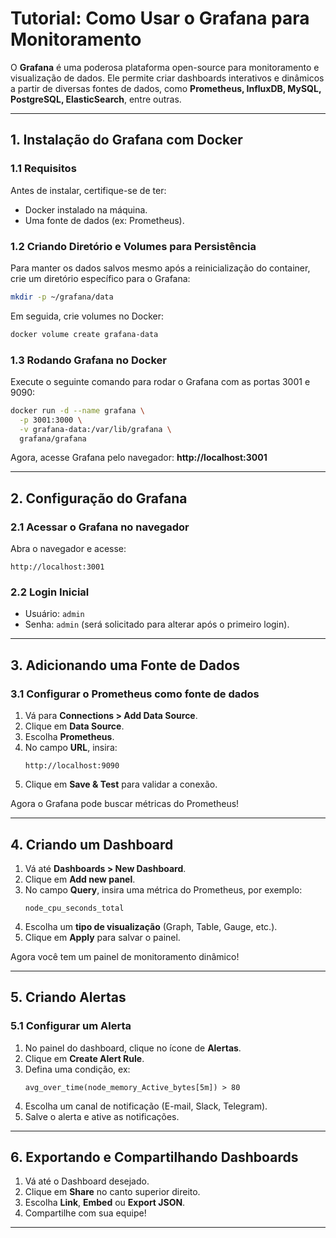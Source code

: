 
# **Tutorial: Como Usar o Grafana para Monitoramento**

O **Grafana** é uma poderosa plataforma open-source para monitoramento e visualização de dados. Ele permite criar dashboards interativos e dinâmicos a partir de diversas fontes de dados, como **Prometheus, InfluxDB, MySQL, PostgreSQL, ElasticSearch**, entre outras.

---

## **1. Instalação do Grafana com Docker**
### **1.1 Requisitos**
Antes de instalar, certifique-se de ter:
- Docker instalado na máquina.
- Uma fonte de dados (ex: Prometheus).

### **1.2 Criando Diretório e Volumes para Persistência**
Para manter os dados salvos mesmo após a reinicialização do container, crie um diretório específico para o Grafana:
```sh
mkdir -p ~/grafana/data
```
Em seguida, crie volumes no Docker:
```sh
docker volume create grafana-data
```

### **1.3 Rodando Grafana no Docker**
Execute o seguinte comando para rodar o Grafana com as portas 3001 e 9090:
```sh
docker run -d --name grafana \
  -p 3001:3000 \
  -v grafana-data:/var/lib/grafana \
  grafana/grafana
```
Agora, acesse Grafana pelo navegador: **http://localhost:3001**

---

## **2. Configuração do Grafana**
### **2.1 Acessar o Grafana no navegador**
Abra o navegador e acesse:
```
http://localhost:3001
```

### **2.2 Login Inicial**
- Usuário: `admin`
- Senha: `admin` (será solicitado para alterar após o primeiro login).

---

## **3. Adicionando uma Fonte de Dados**
### **3.1 Configurar o Prometheus como fonte de dados**
1. Vá para **Connections > Add Data Source**.
2. Clique em **Data Source**.
3. Escolha **Prometheus**.
4. No campo **URL**, insira:
   ```
   http://localhost:9090
   ```
5. Clique em **Save & Test** para validar a conexão.

Agora o Grafana pode buscar métricas do Prometheus!

---

## **4. Criando um Dashboard**
1. Vá até **Dashboards > New Dashboard**.
2. Clique em **Add new panel**.
3. No campo **Query**, insira uma métrica do Prometheus, por exemplo:
   ```
   node_cpu_seconds_total
   ```
4. Escolha um **tipo de visualização** (Graph, Table, Gauge, etc.).
5. Clique em **Apply** para salvar o painel.

Agora você tem um painel de monitoramento dinâmico!

---

## **5. Criando Alertas**
### **5.1 Configurar um Alerta**
1. No painel do dashboard, clique no ícone de **Alertas**.
2. Clique em **Create Alert Rule**.
3. Defina uma condição, ex:
   ```
   avg_over_time(node_memory_Active_bytes[5m]) > 80
   ```
4. Escolha um canal de notificação (E-mail, Slack, Telegram).
5. Salve o alerta e ative as notificações.

---

## **6. Exportando e Compartilhando Dashboards**
1. Vá até o Dashboard desejado.
2. Clique em **Share** no canto superior direito.
3. Escolha **Link**, **Embed** ou **Export JSON**.
4. Compartilhe com sua equipe!

---
